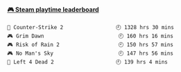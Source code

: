 <!--
**1nspir3d/1nspir3d** is a ✨ _special_ ✨ repository because its `README.md` (this file) appears on your GitHub profile.

Here are some ideas to get you started:

- 🔭 I’m currently working on ...
- 🌱 I’m currently learning ...
- 👯 I’m looking to collaborate on ...
- 🤔 I’m looking for help with ...
- 💬 Ask me about ...
- 📫 How to reach me: ...
- 😄 Pronouns: ...
- ⚡ Fun fact: ...
-->
<!-- steam-box start -->
#### <a href="https://gist.github.com/8e28347b515906c767b28b5d4f858e9f" target="_blank">🎮 Steam playtime leaderboard</a>
```text
🔫 Counter-Strike 2                 🕘 1328 hrs 30 mins
🎮 Grim Dawn                        🕘 160 hrs 16 mins
🎮 Risk of Rain 2                   🕘 150 hrs 57 mins
🎮 No Man's Sky                     🕘 147 hrs 56 mins
🧟 Left 4 Dead 2                    🕘 139 hrs 4 mins
```
<!-- Powered by https://github.com/YouEclipse/steam-box . -->
<!-- steam-box end -->

